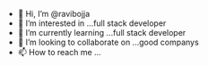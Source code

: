 - 👋 Hi, I’m @ravibojja
- 👀 I’m interested in ...full stack developer
- 🌱 I’m currently learning ...full stack developer
- 💞️ I’m looking to collaborate on ...good companys
- 📫 How to reach me ...

<!---
ravibojja/ravibojja is a ✨ special ✨ repository because its `README.md` (this file) appears on your GitHub profile.
You can click the Preview link to take a look at your changes.
--->
